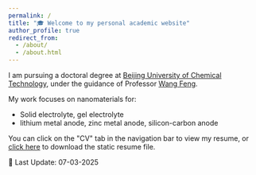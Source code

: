 ```yaml
---
permalink: /
title: "🎓 Welcome to my personal academic website"
author_profile: true
redirect_from: 
  - /about/
  - /about.html
---
```


I am pursuing a doctoral degree at [Beijing University of Chemical Technology](https://english.buct.edu.cn/main.htm), under the guidance of Professor [Wang Feng](https://cmse.buct.edu.cn/2020/1102/c8340a136126/page.htm).

My work focuses on  nanomaterials for:

* Solid electrolyte, gel electrolyte
* lithium metal anode, zinc metal anode, silicon-carbon anode

You can click on the "CV" tab in the navigation bar to view my resume, or [click here](/CV_JiayingP.pdf) to download the static resume file.

📅 Last Update: 07-03-2025
